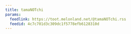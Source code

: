 ```yaml
---
title: tamaNOTchi
params:
  feedlink: https://toot.melonland.net/@tamaNOTchi.rss
  feedid: 4c7c701d3c309dc1f5778efb6128310d
---
```

